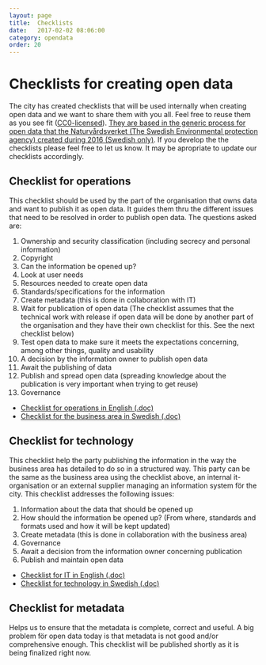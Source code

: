 ```yaml
---
layout: page
title:  Checklists
date:   2017-02-02 08:06:00
category: opendata
order: 20
---
```


# Checklists for creating open data

The city has created checklists that will be used internally when creating open data and we want to share them with you all. Feel free to reuse them as you see fit ([CC0-licensed](https://creativecommons.org/share-your-work/public-domain/cc0/)). [They are based in the generic process for open data that the Naturvårdsverket (The Swedish Environmental protection agency) created during 2016 (Swedish only)](http://www.naturvardsverket.se/Stod-i-miljoarbetet/Vagledningar/Oppna-data/). If you develop the the checklists please feel free to let us know. It may be apropriate to update our checklists accordingly.

## Checklist for operations

This checklist should be used by the part of the organisation that owns data and want to publish it as open data. It guides them thru the different issues that need to be resolved in order to publish open data. The questions asked are:

1. Ownership and security classification (including secrecy and personal information)
2. Copyright
3. Can the information be opened up?
4. Look at user needs
5. Resources needed to create open data
6. Standards/specifications for the information
7. Create metadata (this is done in collaboration with IT)
8. Wait for publication of open data (The checklist assumes that the technical work with release if open data will be done by another part of the organisation and they have their own checklist for this. See the next checklist below)
9. Test open data to make sure it meets the expectations concerning, among other things, quality and usability
10. A decision by the information owner to publish open data
11. Await the publishing of data
12. Publish and spread open data (spreading knowledge about the publication is very important when trying to get reuse)
13. Governance

* [Checklist for operations in English (.doc)](../images/Checklist-for-operations-and-publication-of-open-data.docx)
* [Checklist for the business area in Swedish (.doc)](../images/checklista-for-verksamheter-och-publicering-av-oppna-data.docx)


## Checklist for technology

This checklist help the party publishing the information in the way the business area has detailed to do so in a structured way. This party can be the same as the business area using the checklist above, an internal it-organisation or an external supplier managing an information system för the city. This checklist addresses the following issues:

1. Information about the data that should be opened up
2. How should the information be opened up? (From where, standards and formats used and how it will be kept updated)
3. Create metadata (this is done in collaboration with the business area)
4. Governance
5. Await a decision from the information owner concerning publication
6. Publish and maintain open data

* [Checklist for IT in English (.doc)](../images/Checklist-for-tecnology-and-publication-of-open-data.docx)
* [Checklist for technology in Swedish (.doc)](../images/Checklist-for-tecnology-and-publication-of-open-data.docx)

## Checklist for metadata

Helps us to ensure that the metadata is complete, correct and useful. A big problem för open data today is that metadata is not good and/or comprehensive enough. This checklist will be published shortly as it is being finalized right now.
